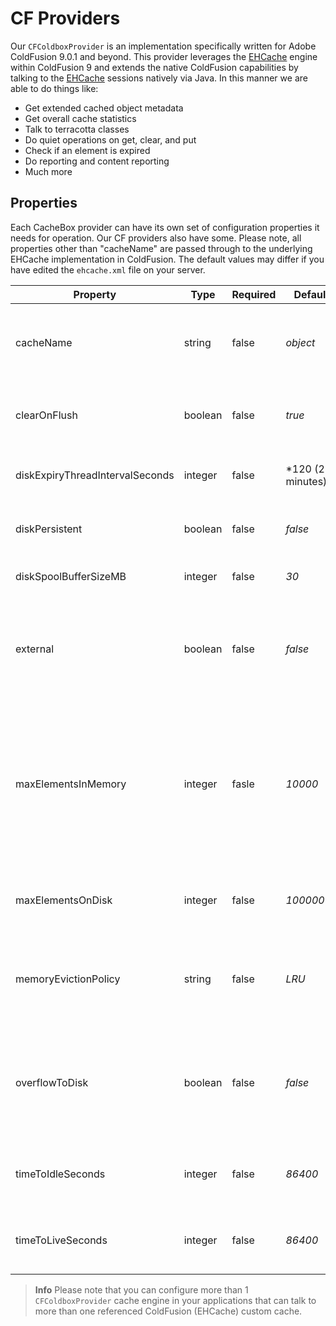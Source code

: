 # CF Providers

Our `CFColdboxProvider` is an implementation specifically written for Adobe ColdFusion 9.0.1 and beyond. This provider leverages the [EHCache](http://ehcache.org/) engine within ColdFusion 9 and extends the native ColdFusion capabilities by talking to the [EHCache](http://ehcache.org/) sessions natively via Java. In this manner we are able to do things like:

* Get extended cached object metadata
* Get overall cache statistics
* Talk to terracotta classes
* Do quiet operations on get, clear, and put
* Check if an element is expired
* Do reporting and content reporting
* Much more

## Properties

Each CacheBox provider can have its own set of configuration properties it needs for operation. Our CF providers also have some. Please note, all properties other than "cacheName" are passed through to the underlying EHCache implementation in ColdFusion. The default values may differ if you have edited the `ehcache.xml` file on your server.

|Property|Type|Required|Default|Description|
|--|--|--|--|--|
|cacheName |string |false |*object*|The named cache to talk to via ColdFusion cache operations. By default we talk to the default ColdFusion object cache.|
|clearOnFlush |boolean|false|*true*|Sets whether the MemoryStore should be cleared when flush() is called on the cache|
|diskExpiryThreadIntervalSeconds |integer|false|*120 (2 minutes) * |The interval in seconds between runs of the disk expiry thread.|
|diskPersistent |boolean |false|*false*|Specifies whether to persist caches stored on disk through JVM restarts.|
|diskSpoolBufferSizeMB |integer|false|*30*|The size of the disk spool used to buffer writes|
|external|boolean|false|*false*|Specifies whether no timeout or idletime applies. A true value indicates that the object or page is cached without any timespan being specified.|
|maxElementsInMemory |integer|fasle|*10000*|The maximum number of objects that can be cached in memory. If the number is exceeded and overflowtodisk is false, the new objects entered replace old elements using algorithm specified in the memoryevictionpolicy entry.|
|maxElementsOnDisk |integer|false|*10000000*|The maximum number of objects that can be stored on disk if overfllowtodisk is true.|
|memoryEvictionPolicy |string|false|*LRU*|The algorithm to used to evict old entries when maximum limit is reached, such as LRU (least recently used) or LFU (least frequently used).|
|overflowToDisk |boolean|false|*false*|Specifies whether when the maximum number of elements allowed in memory is reached, objects can be moved to disk, as determined by the memoryevictionpolicy value.|
|timeToIdleSeconds |integer|false|*86400*|The idle time in seconds. Used if a cfcache tag does not specify an idleTime attribute.|
|timeToLiveSeconds |integer|false|*86400*|The timeout time in seconds. Used if a cfcache tag does not specify a timespan attribute.|

> **Info** Please note that you can configure more than 1 `CFColdboxProvider` cache engine in your applications that can talk to more than one referenced ColdFusion (EHCache) custom cache.
